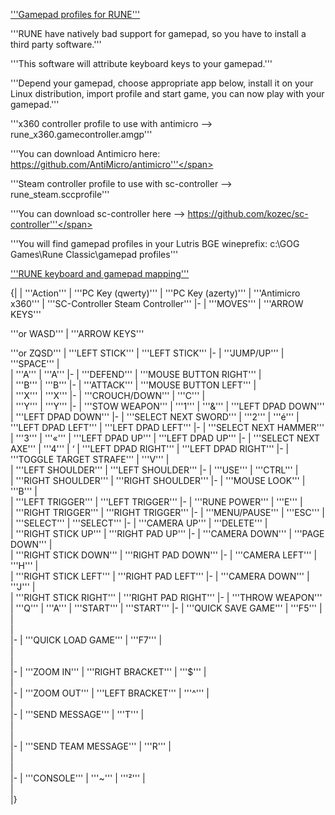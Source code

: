 <u>'''Gamepad profiles for RUNE'''</u>

'''RUNE have natively bad support for gamepad, so you have to install a third party software.'''

'''This software will attribute keyboard keys to your gamepad.'''

'''Depend your gamepad, choose appropriate app below, install it on your Linux distribution, import profile and start game, you can now play with your gamepad.'''

'''x360 controller profile to use with antimicro --&gt; rune_x360.gamecontroller.amgp'''

<span style="font-variant: normal"><span style="font-style: normal">'''You can download Antimicro here: https://github.com/AntiMicro/antimicro'''</span></span>

'''Steam controller profile to use with sc-controller --&gt; rune_steam.sccprofile'''

<span style="font-variant: normal"><span style="font-style: normal">'''You can download sc-controller here --&gt; https://github.com/kozec/sc-controller'''</span></span>

'''You will find gamepad profiles in your Lutris BGE wineprefix: c:\GOG Games\Rune Classic\gamepad profiles\'''

<u>'''RUNE keyboard and gamepad mapping'''</u>

{|
| '''Action'''
| '''PC Key (qwerty)'''
| '''<span style="background: transparent">PC Key (azerty)</span>'''
| '''Antimicro x360'''
| '''SC-Controller Steam Controller'''
|-
| '''MOVES'''
|
'''ARROW KEYS'''

'''or WASD'''
|
'''<span style="background: transparent">ARROW KEYS</span>'''

'''<span style="background: transparent">or ZQSD</span>'''
| '''LEFT STICK'''
| '''LEFT STICK'''
|-
| '''JUMP/UP'''
| '''SPACE'''
| <br />
| '''A'''
| '''A'''
|-
| '''DEFEND'''
| '''MOUSE BUTTON RIGHT'''
| <br />
| '''B'''
| '''B'''
|-
| '''ATTACK'''
| '''MOUSE BUTTON LEFT'''
| <br />
| '''X'''
| '''X'''
|-
| '''CROUCH/DOWN'''
| '''C'''
| <br />
| '''Y'''
| '''Y'''
|-
| '''STOW WEAPON'''
| '''1'''
| '''&amp;'''
| '''LEFT DPAD DOWN'''
| '''LEFT DPAD DOWN'''
|-
| '''SELECT NEXT SWORD'''
| '''2'''
| '''é'''
| '''LEFT DPAD LEFT'''
| '''LEFT DPAD LEFT'''
|-
| '''SELECT NEXT HAMMER'''
| '''3'''
| '''«'''
| '''LEFT DPAD UP'''
| '''LEFT DPAD UP'''
|-
| '''SELECT NEXT AXE'''
| '''4'''
| ‘
| '''LEFT DPAD RIGHT'''
| '''LEFT DPAD RIGHT'''
|-
| '''TOGGLE TARGET STRAFE'''
| '''V'''
| <br />
| '''LEFT SHOULDER'''
| '''LEFT SHOULDER'''
|-
| '''USE'''
| '''CTRL'''
| <br />
| '''RIGHT SHOULDER'''
| '''RIGHT SHOULDER'''
|-
| '''MOUSE LOOK'''
| '''B'''
| <br />
| '''LEFT TRIGGER'''
| '''LEFT TRIGGER'''
|-
| '''RUNE POWER'''
| '''E'''
| <br />
| '''RIGHT TRIGGER'''
| '''RIGHT TRIGGER'''
|-
| '''MENU/PAUSE'''
| '''ESC'''
| <br />
| '''SELECT'''
| '''SELECT'''
|-
| '''CAMERA UP'''
| '''DELETE'''
| <br />
| '''RIGHT STICK UP'''
| '''RIGHT PAD UP'''
|-
| '''CAMERA DOWN'''
| '''PAGE DOWN'''
| <br />
| '''RIGHT STICK DOWN'''
| '''RIGHT PAD DOWN'''
|-
| '''CAMERA LEFT'''
| '''H'''
| <br />
| '''RIGHT STICK LEFT'''
| '''RIGHT PAD LEFT'''
|-
| '''CAMERA DOWN'''
| '''J'''
| <br />
| '''RIGHT STICK RIGHT'''
| '''RIGHT PAD RIGHT'''
|-
| '''THROW WEAPON'''
| '''Q'''
| '''A'''
| '''START'''
| '''START'''
|-
| '''QUICK SAVE GAME'''
| '''F5'''
| <br />
| <br />
| <br />
|-
| '''QUICK LOAD GAME'''
| '''F7'''
| <br />
| <br />
| <br />
|-
| '''ZOOM IN'''
| '''RIGHT BRACKET'''
| '''$'''
| <br />
| <br />
|-
| '''ZOOM OUT'''
| '''LEFT BRACKET'''
| '''^'''
| <br />
| <br />
|-
| '''SEND MESSAGE'''
| '''T'''
| <br />
| <br />
| <br />
|-
| '''SEND TEAM MESSAGE'''
| '''R'''
| <br />
| <br />
| <br />
|-
| '''CONSOLE'''
| '''~'''
| '''²'''
| <br />
| <br />
|}
